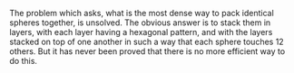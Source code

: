 The problem which asks, what is the most dense way to pack identical
spheres together, is unsolved. The obvious answer is to stack them in
layers, with each layer having a hexagonal pattern, and with the layers
stacked on top of one another in such a way that each sphere touches 12
others. But it has never been proved that there is no more efficient way
to do this.
